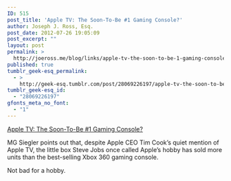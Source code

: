 ```yaml
---
ID: 515
post_title: 'Apple TV: The Soon-To-Be #1 Gaming Console?'
author: Joseph J. Ross, Esq.
post_date: 2012-07-26 19:05:09
post_excerpt: ""
layout: post
permalink: >
  http://joeross.me/blog/links/apple-tv-the-soon-to-be-1-gaming-console/
published: true
tumblr_geek-esq_permalink:
  - >
    http://geek-esq.tumblr.com/post/28069226197/apple-tv-the-soon-to-be-1-gaming-console
tumblr_geek-esq_id:
  - "28069226197"
gfonts_meta_no_font:
  - "1"
---
```

<a href='http://parislemon.com/post/27949484317/apple-tv-xbox'>Apple TV: The Soon-To-Be #1 Gaming Console?</a><div class="link_description"><p>MG Siegler points out that, despite Apple CEO Tim Cook’s quiet mention of Apple TV, the little box Steve Jobs once called Apple’s hobby has sold more units than the best-selling Xbox 360 gaming console.</p>

<p>Not bad for a hobby.</p></div>